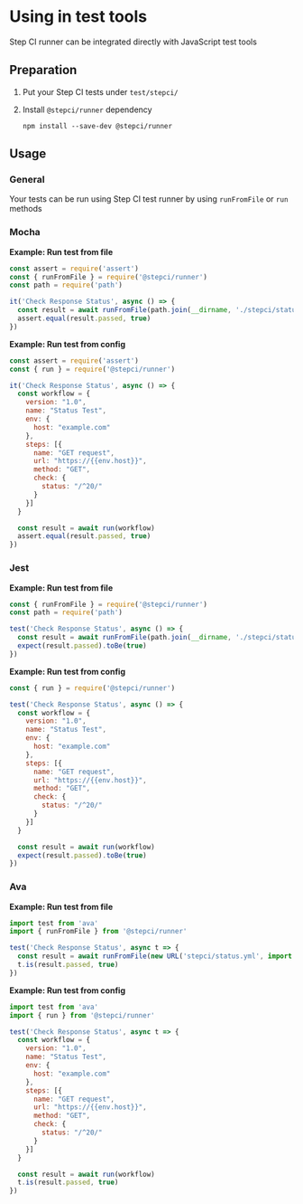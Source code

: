 # Using in test tools

Step CI runner can be integrated directly with JavaScript test tools

## Preparation

1. Put your Step CI tests under `test/stepci/`

2. Install `@stepci/runner` dependency

    ```
    npm install --save-dev @stepci/runner
    ```

## Usage

### General

Your tests can be run using Step CI test runner by using `runFromFile` or `run` methods

### Mocha

**Example: Run test from file**

```js
const assert = require('assert')
const { runFromFile } = require('@stepci/runner')
const path = require('path')

it('Check Response Status', async () => {
  const result = await runFromFile(path.join(__dirname, './stepci/status.yml'))
  assert.equal(result.passed, true)
})
```

**Example: Run test from config**

```js
const assert = require('assert')
const { run } = require('@stepci/runner')

it('Check Response Status', async () => {
  const workflow = {
    version: "1.0",
    name: "Status Test",
    env: {
      host: "example.com"
    },
    steps: [{
      name: "GET request",
      url: "https://{{env.host}}",
      method: "GET",
      check: {
        status: "/^20/"
      }
    }]
  }

  const result = await run(workflow)
  assert.equal(result.passed, true)
})
```

### Jest

**Example: Run test from file**

```js
const { runFromFile } = require('@stepci/runner')
const path = require('path')

test('Check Response Status', async () => {
  const result = await runFromFile(path.join(__dirname, './stepci/status.yml'))
  expect(result.passed).toBe(true)
})
```

**Example: Run test from config**

```js
const { run } = require('@stepci/runner')

test('Check Response Status', async () => {
  const workflow = {
    version: "1.0",
    name: "Status Test",
    env: {
      host: "example.com"
    },
    steps: [{
      name: "GET request",
      url: "https://{{env.host}}",
      method: "GET",
      check: {
        status: "/^20/"
      }
    }]
  }

  const result = await run(workflow)
  expect(result.passed).toBe(true)
})
```

### Ava

**Example: Run test from file**

```js
import test from 'ava'
import { runFromFile } from '@stepci/runner'

test('Check Response Status', async t => {
  const result = await runFromFile(new URL('stepci/status.yml', import.meta.url))
  t.is(result.passed, true)
})
```

**Example: Run test from config**

```js
import test from 'ava'
import { run } from '@stepci/runner'

test('Check Response Status', async t => {
  const workflow = {
    version: "1.0",
    name: "Status Test",
    env: {
      host: "example.com"
    },
    steps: [{
      name: "GET request",
      url: "https://{{env.host}}",
      method: "GET",
      check: {
        status: "/^20/"
      }
    }]
  }

  const result = await run(workflow)
  t.is(result.passed, true)
})
```
